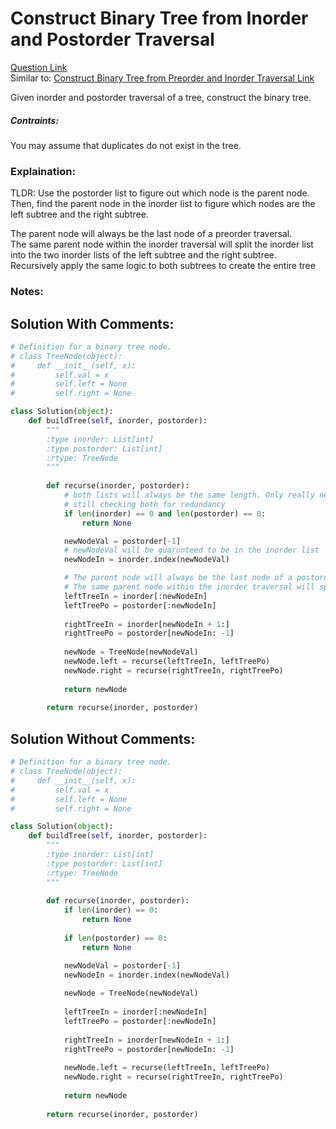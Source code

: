# Construct Binary Tree from Inorder and Postorder Traversal

[Question Link](https://leetcode.com/explore/learn/card/data-structure-tree/133/conclusion/942/)    
Similar to: [Construct Binary Tree from Preorder and Inorder Traversal Link](https://leetcode.com/explore/learn/card/data-structure-tree/133/conclusion/943/)  

Given inorder and postorder traversal of a tree, construct the binary tree.

##### Contraints:
You may assume that duplicates do not exist in the tree.

### Explaination:
TLDR: Use the postorder list to figure out which node is the parent node. Then, find the parent node in the inorder list to figure which nodes are the left subtree and the right subtree.  

The parent node will always be the last node of a preorder traversal.  
The same parent node within the inorder traversal will split the inorder list into the two inorder lists of the left subtree and the right subtree.  
Recursively apply the same logic to both subtrees to create the entire tree

### Notes:


## Solution With Comments:
```Python
# Definition for a binary tree node.
# class TreeNode(object):
#     def __init__(self, x):
#         self.val = x
#         self.left = None
#         self.right = None

class Solution(object):
    def buildTree(self, inorder, postorder):
        """
        :type inorder: List[int]
        :type postorder: List[int]
        :rtype: TreeNode
        """
        
        def recurse(inorder, postorder):
            # both lists will always be the same length. Only really need to check 1
            # still checking both for redundancy
            if len(inorder) == 0 and len(postorder) == 0:
                return None 

            newNodeVal = postorder[-1]
            # newNodeVal will be guarunteed to be in the inorder list
            newNodeIn = inorder.index(newNodeVal)

   			# The parent node will always be the last node of a postorder traversal.  
			# The same parent node within the inorder traversal will split the inorder list into the two inorder lists of the left subtree and the right subtree.  
            leftTreeIn = inorder[:newNodeIn]
            leftTreePo = postorder[:newNodeIn]
            
            rightTreeIn = inorder[newNodeIn + 1:]
            rightTreePo = postorder[newNodeIn: -1]
            
            newNode = TreeNode(newNodeVal)
            newNode.left = recurse(leftTreeIn, leftTreePo)
            newNode.right = recurse(rightTreeIn, rightTreePo)
            
            return newNode
    
        return recurse(inorder, postorder)
```

## Solution Without Comments:
```Python
# Definition for a binary tree node.
# class TreeNode(object):
#     def __init__(self, x):
#         self.val = x
#         self.left = None
#         self.right = None

class Solution(object):
    def buildTree(self, inorder, postorder):
        """
        :type inorder: List[int]
        :type postorder: List[int]
        :rtype: TreeNode
        """
        
        def recurse(inorder, postorder):
            if len(inorder) == 0:
                return None
            
            if len(postorder) == 0:
                return None

            newNodeVal = postorder[-1]
            newNodeIn = inorder.index(newNodeVal)
            
            newNode = TreeNode(newNodeVal)
            
            leftTreeIn = inorder[:newNodeIn]
            leftTreePo = postorder[:newNodeIn]
            
            rightTreeIn = inorder[newNodeIn + 1:]
            rightTreePo = postorder[newNodeIn: -1]
            
            newNode.left = recurse(leftTreeIn, leftTreePo)
            newNode.right = recurse(rightTreeIn, rightTreePo)
            
            return newNode
    
        return recurse(inorder, postorder)
```